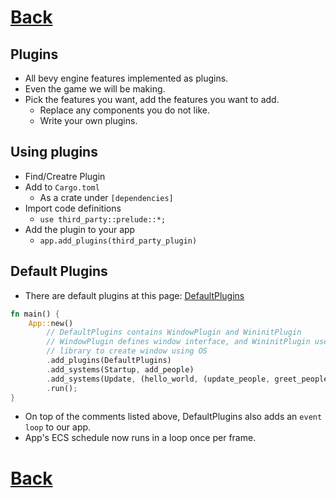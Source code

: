 #
# [Back](./../../README.md)

## Plugins
* All bevy engine features implemented as plugins.
* Even the game we will be making.
* Pick the features you want, add the features you want to add.
    * Replace any components you do not like.
    * Write your own plugins.

## Using plugins
* Find/Creatre Plugin
* Add to `Cargo.toml`
    * As a crate under `[dependencies]`
* Import code definitions
    * `use third_party::prelude::*;`
* Add the plugin to your app
    * `app.add_plugins(third_party_plugin)`

## Default Plugins
* There are default plugins at this page: [DefaultPlugins](https://docs.rs/bevy/latest/bevy/struct.DefaultPlugins.html)

```rs
fn main() {
    App::new()
        // DefaultPlugins contains WindowPlugin and WininitPlugin
        // WindowPlugin defines window interface, and WininitPlugin uses winit
        // library to create window using OS
        .add_plugins(DefaultPlugins)
        .add_systems(Startup, add_people)
        .add_systems(Update, (hello_world, (update_people, greet_people).chain()))
        .run();
}
```
* On top of the comments listed above, DefaultPlugins also adds an `event loop` to our app.
* App's ECS schedule now runs in a loop once per frame.

#
# [Back](./../../README.md)